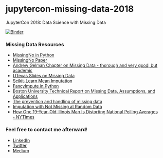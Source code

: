 # jupytercon-missing-data-2018
JupyterCon 2018: Data Science with Missing Data

[![Binder](https://mybinder.org/badge.svg)](https://mybinder.org/v2/gh/matthewbrems/jupytercon-missing-data-2018/master)

### Missing Data Resources
- [MissingNo in Python](https://github.com/ResidentMario/missingno)
- [MissingNo Paper](http://joss.theoj.org/papers/52b4115d6c03864b884fbf3334851322)
- [Andrew Gelman Chapter on Missing Data - thorough and very good, but academic](http://www.stat.columbia.edu/~gelman/arm/missing.pdf)
- [UTexas Slides on Missing Data](https://liberalarts.utexas.edu/prc/_files/cs/Missing-Data.pdf)
- [Scikit-Learn Mean Imputation](http://scikit-learn.org/stable/auto_examples/plot_missing_values.html#sphx-glr-auto-examples-plot-missing-values-py)
- [FancyImpute in Python](https://pypi.python.org/pypi/fancyimpute)
- [Boston University Technical Report on Missing Data, Assumptions, and Applications](http://www.bu.edu/sph/files/2014/05/Marina-tech-report.pdf)
- [The prevention and handling of missing data](https://www.ncbi.nlm.nih.gov/pmc/articles/PMC3668100/)
- [Imputation with Not Missing at Random Data](http://www.stefvanbuuren.nl/mi/docs/mnar.pdf)
- [How One 19-Year-Old Illinois Man Is Distorting National Polling Averages - NYTimes](https://www.nytimes.com/2016/10/13/upshot/how-one-19-year-old-illinois-man-is-distorting-national-polling-averages.html)

### Feel free to contact me afterward!
- [LinkedIn](https://www.linkedin.com/in/matthewbrems)
- [Twitter](https://www.twitter.com/matthewbrems)
- [Medium](https://www.medium.com/@matthew.w.brems)
